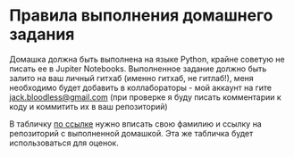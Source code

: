 # Правила выполнения домашнего задания

Домашка должна быть выполнена на языке Python, крайне советую не писать ее в Jupiter Notebooks. Выполненное задание должно быть залито на ваш личный гитхаб (именно гитхаб, не гитлаб!), меня необходимо будет добавить в коллабораторы - мой аккаунт на гите jack.bloodless@gmail.com (при проверке я буду писать комментарии к коду и коммитить их в ваш репозиторий)

В табличку [по ссылке](https://docs.google.com/spreadsheets/d/1UI3P4h_5htTNMFn87lOK5FlzP0beoHTs5y60xisR7rs/edit?usp=sharing) нужно вписать свою фамилию и ссылку на репозиторий с выполненной домашкой. Эта же табличка будет использоваться для оценок.
